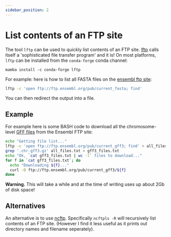 ```yaml
---
sidebar_position: 2
---
```


# List contents of an FTP site

The tool `lftp` can be used to quickly list contents of an FTP site. [lftp](https://lftp.yar.ru) calls itself a 'sophisticated file
transfer program' and it is! On most platforms, `lftp` can be installed from the `conda-forge` conda channel:

```
mamba install -c conda-forge lftp
```

For example: here is how to list all FASTA files on the [ensembl ftp site](http://ftp.ensembl.org/pub/):

```sh
lftp -c 'open ftp://ftp.ensembl.org/pub/current_fasta; find'
```

You can then redirect the output into a file.

## Example

For example here is some BASH code to download all the chromosome-level
[GFF files](/bioinformatics/exploring_gene_annotations_in_bash/) from the Ensembl FTP site:

```sh
echo "Getting file list..."
lftp -c 'open ftp://ftp.ensembl.org/pub/current_gff3; find' > all_files.txt
grep '.chr.gff3.gz' all_files.txt > gff3_files.txt
echo "Ok, `cat gff3_files.txt | wc -l` files to download..."
for f in `cat gff3_files.txt`; do
  echo "Downloading ${f}..."
  curl -O ftp://ftp.ensembl.org/pub/current_gff3/${f}
done
```

**Warning.** This will take a while and at the time of writing uses up about 2Gb of disk space!

## Alternatives

An alternative is to use [ncftp](https://www.ncftp.com). Specifically `ncftpls -R` will recursively list contents of an FTP
site.  (However I find it less useful as it prints out directory names and filename seperately).
